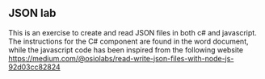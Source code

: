 ## JSON lab

This is an exercise to create and read JSON files in both c# and javascript. The instructions for the C# component are found in the word document, while the javascript code has been inspired from the following website <https://medium.com/@osiolabs/read-write-json-files-with-node-js-92d03cc82824>